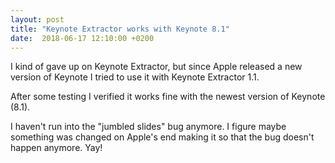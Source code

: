 ```yaml
---
layout: post
title: "Keynote Extractor works with Keynote 8.1"
date:  2018-06-17 12:10:00 +0200
---
```


I kind of gave up on Keynote Extractor, but since Apple released a new version of Keynote I tried to use it with Keynote Extractor 1.1.

After some testing I verified it works fine with the newest version of Keynote (8.1).

I haven't run into the "jumbled slides" bug anymore. I figure maybe something was changed on Apple's end making it so that the bug doesn't happen anymore. Yay!